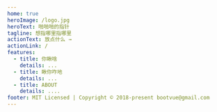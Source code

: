 ```yaml
---
home: true
heroImage: /logo.jpg
heroText: 啪啪啪的指针
tagline: 想指哪里指哪里
actionText: 放点什么 →
actionLink: /
features:
  - title: 你瞅啥
    details: ...
  - title: 瞅你咋地
    details: ...
  - title: ABOUT
    details: ....
footer: MIT Licensed | Copyright © 2018-present bootvue@gmail.com
---
```

